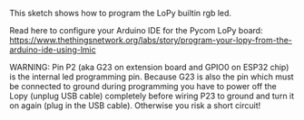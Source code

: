This sketch shows how to program the LoPy builtin rgb led.

Read here to configure your Arduino IDE for the Pycom LoPy board:
https://www.thethingsnetwork.org/labs/story/program-your-lopy-from-the-arduino-ide-using-lmic

WARNING: Pin P2 (aka G23 on extension board and GPIO0 on ESP32 chip) is the internal led 
programming pin. Because G23 is also the pin which must be connected to ground during 
programming you have to power off the Lopy (unplug USB cable) completely before wiring P23 
to ground and turn it on again (plug in the USB cable). Otherwise you risk a short circuit!   